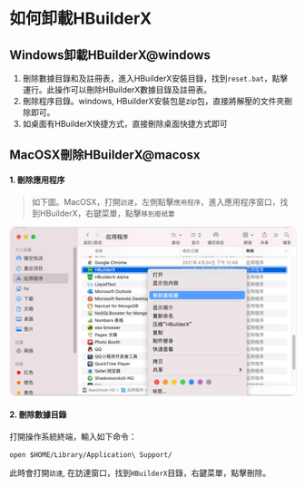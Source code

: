 # 如何卸載HBuilderX

## Windows卸載HBuilderX@windows

1. 刪除數據目錄和及註冊表，進入HBuilderX安裝目錄，找到`reset.bat`，點擊運行。此操作可以刪除HBuilderX數據目錄及註冊表。
2. 刪除程序目錄。windows, HBuilderX安裝包是zip包，直接將解壓的文件夾刪除即可。
3. 如桌面有HBuilderX快捷方式，直接刪除桌面快捷方式即可

## MacOSX刪除HBuilderX@macosx

#### 1. 刪除應用程序

> 如下圖。MacOSX，打開`訪達`，左側點擊`應用程序`，進入應用程序窗口，找到HBuilderX，右鍵菜單，點擊`移到廢紙簍`

<img src="/static/snapshots/tutorial/install_macosx/mac_uninstall.png" style="zoom: 50%; border:1px solid #eee; border-radius: 20px;" />

#### 2. 刪除數據目錄

打開操作系統終端，輸入如下命令：

```
open $HOME/Library/Application\ Support/
```

此時會打開`訪達`, 在訪達窗口，找到`HBuilderX`目錄，右鍵菜單，點擊刪除。
